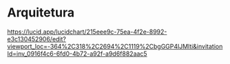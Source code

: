 # Arquitetura

https://lucid.app/lucidchart/215eee9c-75ea-4f2e-8992-e3c130452906/edit?viewport_loc=-364%2C318%2C2694%2C1119%2CbgGGP4lJMlti&invitationId=inv_0916f4c6-6fd0-4b72-a92f-a9d6f882aac5
